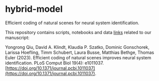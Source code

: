 # hybrid-model
Efficient coding of natural scenes for neural system identification.

This repository contains scripts, notebooks and data [links](https://doi.org/10.5281/zenodo.7656868) related to our manuscript:

Yongrong Qiu, David A. Klindt, Klaudia P. Szatko, Dominic Gonschorek, Larissa Hoefling, Timm Schubert, Laura Busse, Matthias Bethge, Thomas Euler (2023). Efficient coding of natural scenes improves neural system identification. PLoS Comput Biol 19(4): e1011037. [https://doi.org/10.1371/journal.pcbi.1011037](https://doi.org/10.1371/journal.pcbi.1011037). 
